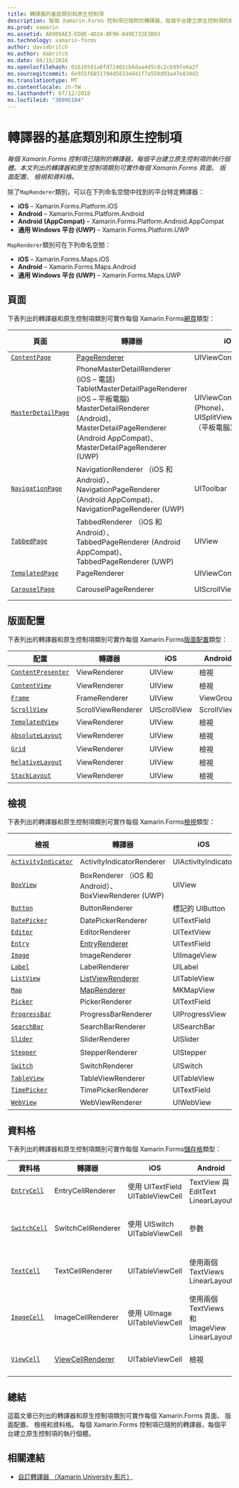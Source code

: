```yaml
---
title: 轉譯器的基底類別和原生控制項
description: 每個 Xamarin.Forms 控制項已隨附的轉譯器，每個平台建立原生控制項的執行個體。 本文列出的轉譯器和原生控制項類別可實作每個 Xamarin.Forms 頁面、 版面配置、 檢視和資料格。
ms.prod: xamarin
ms.assetid: A8909AE3-ED0E-4D24-BF96-B49E732E3B93
ms.technology: xamarin-forms
author: davidbritch
ms.author: dabritch
ms.date: 04/15/2016
ms.openlocfilehash: 01610581a0fd72401cb6daa4d5c8c2cb99fe6a2f
ms.sourcegitcommit: 6e955f6851794d58334d41f7a550d93a47e834d2
ms.translationtype: MT
ms.contentlocale: zh-TW
ms.lasthandoff: 07/12/2018
ms.locfileid: "38995104"
---
```

# <a name="renderer-base-classes-and-native-controls"></a>轉譯器的基底類別和原生控制項

_每個 Xamarin.Forms 控制項已隨附的轉譯器，每個平台建立原生控制項的執行個體。本文列出的轉譯器和原生控制項類別可實作每個 Xamarin.Forms 頁面、 版面配置、 檢視和資料格。_

除了`MapRenderer`類別，可以在下列命名空間中找到的平台特定轉譯器：

- **iOS** – Xamarin.Forms.Platform.iOS
- **Android** – Xamarin.Forms.Platform.Android
- **Android (AppCompat)** – Xamarin.Forms.Platform.Android.AppCompat
- **通用 Windows 平台 (UWP)** – Xamarin.Forms.Platform.UWP

`MapRenderer`類別可在下列命名空間：

- **iOS** – Xamarin.Forms.Maps.iOS
- **Android** – Xamarin.Forms.Maps.Android
- **通用 Windows 平台 (UWP)** – Xamarin.Forms.Maps.UWP

## <a name="pages"></a>頁面

下表列出的轉譯器和原生控制項類別可實作每個 Xamarin.Forms[網頁](~/xamarin-forms/user-interface/controls/pages.md)類型：

|頁面|轉譯器|iOS|Android|Android (AppCompat)|UWP|
|--- |--- |--- |--- |--- |--- |
|[`ContentPage`](xref:Xamarin.Forms.ContentPage)|[PageRenderer](~/xamarin-forms/app-fundamentals/custom-renderer/contentpage.md)|UIViewController|ViewGroup||FrameworkElement|
|[`MasterDetailPage`](xref:Xamarin.Forms.MasterDetailPage)|PhoneMasterDetailRenderer (iOS – 電話) TabletMasterDetailPageRenderer (iOS – 平板電腦) MasterDetailRenderer (Android)、 MasterDetailPageRenderer (Android AppCompat)、 MasterDetailPageRenderer (UWP)|UIViewController (Phone)、 UISplitViewController （平板電腦）|DrawerLayout (v4)|DrawerLayout (v4)|FrameworkElement （也就是自訂控制項）|
|[`NavigationPage`](xref:Xamarin.Forms.NavigationPage)|NavigationRenderer （iOS 和 Android）、 NavigationPageRenderer (Android AppCompat)、 NavigationPageRenderer (UWP)|UIToolbar|ViewGroup|ViewGroup|FrameworkElement （也就是自訂控制項）|
|[`TabbedPage`](xref:Xamarin.Forms.TabbedPage)|TabbedRenderer （iOS 和 Android）、 TabbedPageRenderer (Android AppCompat)、 TabbedPageRenderer (UWP)|UIView|ViewPager|ViewPager|FrameworkElement (Powerpivot)|
|[`TemplatedPage`](xref:Xamarin.Forms.TemplatedPage)|PageRenderer|UIViewController|ViewGroup||FrameworkElement|
|[`CarouselPage`](xref:Xamarin.Forms.CarouselPage)|CarouselPageRenderer|UIScrollView|ViewPager|ViewPager|FrameworkElement (FlipView)|

## <a name="layouts"></a>版面配置

下表列出的轉譯器和原生控制項類別可實作每個 Xamarin.Forms[版面配置](~/xamarin-forms/user-interface/controls/layouts.md)類型：

|配置|轉譯器|iOS|Android|UWP|
|--- |--- |--- |--- |--- |
|[`ContentPresenter`](xref:Xamarin.Forms.ContentPresenter)|ViewRenderer|UIView|檢視|FrameworkElement|
|[`ContentView`](xref:Xamarin.Forms.ContentView)|ViewRenderer|UIView|檢視|FrameworkElement|
|[`Frame`](xref:Xamarin.Forms.Frame)|FrameRenderer|UIView|ViewGroup|Border|
|[`ScrollView`](xref:Xamarin.Forms.ScrollView)|ScrollViewRenderer|UIScrollView|ScrollView|ScrollViewer|
|[`TemplatedView`](xref:Xamarin.Forms.TemplatedView)|ViewRenderer|UIView|檢視|FrameworkElement|
|[`AbsoluteLayout`](xref:Xamarin.Forms.AbsoluteLayout)|ViewRenderer|UIView|檢視|FrameworkElement|
|[`Grid`](xref:Xamarin.Forms.Grid)|ViewRenderer|UIView|檢視|FrameworkElement|
|[`RelativeLayout`](xref:Xamarin.Forms.RelativeLayout)|ViewRenderer|UIView|檢視|FrameworkElement|
|[`StackLayout`](xref:Xamarin.Forms.StackLayout)|ViewRenderer|UIView|檢視|FrameworkElement|

## <a name="views"></a>檢視

下表列出的轉譯器和原生控制項類別可實作每個 Xamarin.Forms[檢視](~/xamarin-forms/user-interface/controls/views.md)類型：

|檢視|轉譯器|iOS|Android|Android (AppCompat)|UWP|
|--- |--- |--- |--- |--- |--- |
|[`ActivityIndicator`](xref:Xamarin.Forms.ActivityIndicator)|ActivityIndicatorRenderer|UIActivityIndicator|進度列||進度列|
|[`BoxView`](xref:Xamarin.Forms.BoxView)|BoxRenderer （iOS 和 Android）、 BoxViewRenderer (UWP)|UIView|ViewGroup||矩形|
|[`Button`](xref:Xamarin.Forms.Button)|ButtonRenderer|標記的 UIButton|按鈕|AppCompatButton|按鈕|
|[`DatePicker`](xref:Xamarin.Forms.DatePicker)|DatePickerRenderer|UITextField|EditText||DatePicker|
|[`Editor`](xref:Xamarin.Forms.Editor)|EditorRenderer|UITextView|EditText||TextBox|
|[`Entry`](xref:Xamarin.Forms.Entry)|[EntryRenderer](~/xamarin-forms/app-fundamentals/custom-renderer/entry.md)|UITextField|EditText||TextBox|
|[`Image`](xref:Xamarin.Forms.Image)|ImageRenderer|UIImageView|ImageView||Image|
|[`Label`](xref:Xamarin.Forms.Label)|LabelRenderer|UILabel|TextView||TextBlock|
|[`ListView`](xref:Xamarin.Forms.ListView)|[ListViewRenderer](~/xamarin-forms/app-fundamentals/custom-renderer/listview.md)|UITableView|ListView||ListView|
|[`Map`](xref:Xamarin.Forms.Maps.Map)|[MapRenderer](~/xamarin-forms/app-fundamentals/custom-renderer/map/index.md)|MKMapView|MapView||MapControl|
|[`Picker`](xref:Xamarin.Forms.Picker)|PickerRenderer|UITextField|EditText|EditText|ComboBox|
|[`ProgressBar`](xref:Xamarin.Forms.ProgressBar)|ProgressBarRenderer|UIProgressView|進度列||進度列|
|[`SearchBar`](xref:Xamarin.Forms.SearchBar)|SearchBarRenderer|UISearchBar|SearchView||AutoSuggestBox|
|[`Slider`](xref:Xamarin.Forms.Slider)|SliderRenderer|UISlider|SeekBar||滑桿|
|[`Stepper`](xref:Xamarin.Forms.Stepper)|StepperRenderer|UIStepper|LinearLayout||控制項|
|[`Switch`](xref:Xamarin.Forms.Switch)|SwitchRenderer|UISwitch|參數|SwitchCompat|ToggleSwitch|
|[`TableView`](xref:Xamarin.Forms.TableView)|TableViewRenderer|UITableView|ListView||ListView|
|[`TimePicker`](xref:Xamarin.Forms.TimePicker)|TimePickerRenderer|UITextField|EditText||TimePicker|
|[`WebView`](xref:Xamarin.Forms.WebView)|WebViewRenderer|UIWebView|Web 檢視||Web 檢視|

## <a name="cells"></a>資料格

下表列出的轉譯器和原生控制項類別可實作每個 Xamarin.Forms[儲存格](~/xamarin-forms/user-interface/controls/cells.md)類型：

|資料格|轉譯器|iOS|Android|UWP|
|--- |--- |--- |--- |--- |
|[`EntryCell`](xref:Xamarin.Forms.EntryCell)|EntryCellRenderer|使用 UITextField UITableViewCell|TextView 與 EditText LinearLayout|在文字方塊的 DataTemplate|
|[`SwitchCell`](xref:Xamarin.Forms.SwitchCell)|SwitchCellRenderer|使用 UISwitch UITableViewCell|參數|使用格線，其中包含 TextBlock 和 ToggleSwitch 的 DataTemplate|
|[`TextCell`](xref:Xamarin.Forms.TextCell)|TextCellRenderer|UITableViewCell|使用兩個 TextViews LinearLayout|使用包含兩個 Textblock StackPanel 的 DataTemplate|
|[`ImageCell`](xref:Xamarin.Forms.ImageCell)|ImageCellRenderer|使用 UIImage UITableViewCell|使用兩個 TextViews 和 ImageView LinearLayout|使用方格，其中包含影像和兩個 Textblock 的 DataTemplate|
|[`ViewCell`](xref:Xamarin.Forms.ViewCell)|[ViewCellRenderer](~/xamarin-forms/app-fundamentals/custom-renderer/viewcell.md)|UITableViewCell|檢視|以 ContentPresenter 的 DataTemplate|

## <a name="summary"></a>總結

這篇文章已列出的轉譯器和原生控制項類別可實作每個 Xamarin.Forms 頁面、 版面配置、 檢視和資料格。 每個 Xamarin.Forms 控制項已隨附的轉譯器，每個平台建立原生控制項的執行個體。

## <a name="related-links"></a>相關連結

- [自訂轉譯器 （Xamarin University 影片）](https://developer.xamarin.com/videos/cross-platform/xamarinforms-custom-renderers/)
